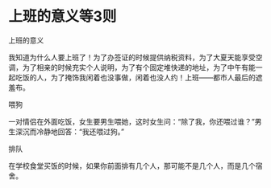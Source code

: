 # 上班的意义等3则

上班的意义 

我知道为什么人要上班了！为了办签证的时候提供纳税资料，为了大夏天能享受空调，为了相亲的时候充实个人说明，为了有个固定堆快递的地址，为了中午有能一起吃饭的人，为了掩饰我闲着也没事做，闲着也没人约！上班——都市人最后的遮羞布。 

喂狗 

一对情侣在外面吃饭，女生要男生喂她，这时女生问：“除了我，你还喂过谁？”男生深沉而冷静地回答：“我还喂过狗。” 

排队 

在学校食堂买饭的时候，如果你前面排有几个人，那可能不是几个人，而是几个宿舍。